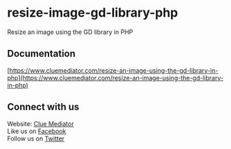 # resize-image-gd-library-php
Resize an image using the GD library in PHP

## Documentation

[https://www.cluemediator.com/resize-an-image-using-the-gd-library-in-php](https://www.cluemediator.com/resize-an-image-using-the-gd-library-in-php)

## Connect with us

Website: [Clue Mediator](https://www.cluemediator.com)  
Like us on [Facebook](https://www.facebook.com/thecluemediator)  
Follow us on [Twitter](https://twitter.com/cluemediator)